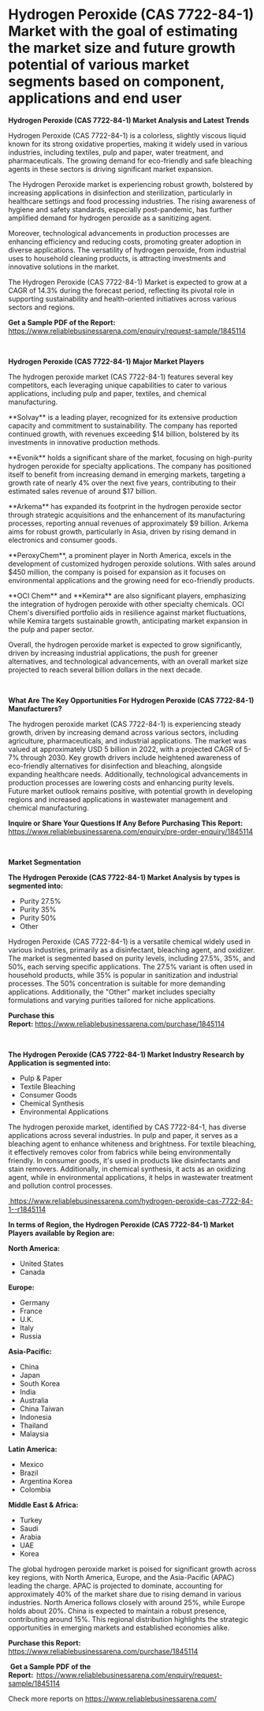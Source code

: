 <p><h1>Hydrogen Peroxide (CAS 7722-84-1) Market with the goal of estimating the market size and future growth potential of various market segments based on component, applications and end user</h1></p><p><strong>Hydrogen Peroxide (CAS 7722-84-1) Market Analysis and Latest Trends</strong></p>
<p><p>Hydrogen Peroxide (CAS 7722-84-1) is a colorless, slightly viscous liquid known for its strong oxidative properties, making it widely used in various industries, including textiles, pulp and paper, water treatment, and pharmaceuticals. The growing demand for eco-friendly and safe bleaching agents in these sectors is driving significant market expansion.</p><p>The Hydrogen Peroxide market is experiencing robust growth, bolstered by increasing applications in disinfection and sterilization, particularly in healthcare settings and food processing industries. The rising awareness of hygiene and safety standards, especially post-pandemic, has further amplified demand for hydrogen peroxide as a sanitizing agent.</p><p>Moreover, technological advancements in production processes are enhancing efficiency and reducing costs, promoting greater adoption in diverse applications. The versatility of hydrogen peroxide, from industrial uses to household cleaning products, is attracting investments and innovative solutions in the market.</p><p>The Hydrogen Peroxide (CAS 7722-84-1) Market is expected to grow at a CAGR of 14.3% during the forecast period, reflecting its pivotal role in supporting sustainability and health-oriented initiatives across various sectors and regions.</p></p>
<p><strong>Get a Sample PDF of the Report:&nbsp;</strong> <a href="https://www.reliablebusinessarena.com/enquiry/request-sample/1845114?utm_campaign=3118&utm_medium=2&utm_source=Github&utm_content=ia&utm_term=03042025&utm_id=hydrogen-peroxide-cas-7722-84-1">https://www.reliablebusinessarena.com/enquiry/request-sample/1845114</a></p>
<p>&nbsp;</p>
<p><strong>Hydrogen Peroxide (CAS 7722-84-1) Major Market Players</strong></p>
<p><p>The hydrogen peroxide market (CAS 7722-84-1) features several key competitors, each leveraging unique capabilities to cater to various applications, including pulp and paper, textiles, and chemical manufacturing. </p><p>**Solvay** is a leading player, recognized for its extensive production capacity and commitment to sustainability. The company has reported continued growth, with revenues exceeding $14 billion, bolstered by its investments in innovative production methods.</p><p>**Evonik** holds a significant share of the market, focusing on high-purity hydrogen peroxide for specialty applications. The company has positioned itself to benefit from increasing demand in emerging markets, targeting a growth rate of nearly 4% over the next five years, contributing to their estimated sales revenue of around $17 billion.</p><p>**Arkema** has expanded its footprint in the hydrogen peroxide sector through strategic acquisitions and the enhancement of its manufacturing processes, reporting annual revenues of approximately $9 billion. Arkema aims for robust growth, particularly in Asia, driven by rising demand in electronics and consumer goods.</p><p>**PeroxyChem**, a prominent player in North America, excels in the development of customized hydrogen peroxide solutions. With sales around $450 million, the company is poised for expansion as it focuses on environmental applications and the growing need for eco-friendly products.</p><p>**OCI Chem** and **Kemira** are also significant players, emphasizing the integration of hydrogen peroxide with other specialty chemicals. OCI Chem's diversified portfolio aids in resilience against market fluctuations, while Kemira targets sustainable growth, anticipating market expansion in the pulp and paper sector.</p><p>Overall, the hydrogen peroxide market is expected to grow significantly, driven by increasing industrial applications, the push for greener alternatives, and technological advancements, with an overall market size projected to reach several billion dollars in the next decade.</p></p>
<p>&nbsp;</p>
<p><strong>What Are The Key Opportunities For Hydrogen Peroxide (CAS 7722-84-1) Manufacturers?</strong></p>
<p><p>The hydrogen peroxide market (CAS 7722-84-1) is experiencing steady growth, driven by increasing demand across various sectors, including agriculture, pharmaceuticals, and industrial applications. The market was valued at approximately USD 5 billion in 2022, with a projected CAGR of 5-7% through 2030. Key growth drivers include heightened awareness of eco-friendly alternatives for disinfection and bleaching, alongside expanding healthcare needs. Additionally, technological advancements in production processes are lowering costs and enhancing purity levels. Future market outlook remains positive, with potential growth in developing regions and increased applications in wastewater management and chemical manufacturing.</p></p>
<p><strong>Inquire or Share Your Questions If Any Before Purchasing This Report:</strong> <a href="https://www.reliablebusinessarena.com/enquiry/pre-order-enquiry/1845114?utm_campaign=3118&utm_medium=2&utm_source=Github&utm_content=ia&utm_term=03042025&utm_id=hydrogen-peroxide-cas-7722-84-1">https://www.reliablebusinessarena.com/enquiry/pre-order-enquiry/1845114</a></p>
<p>&nbsp;</p>
<p><strong>Market Segmentation</strong></p>
<p><strong>The Hydrogen Peroxide (CAS 7722-84-1) Market Analysis by types is segmented into:</strong></p>
<p><ul><li>Purity 27.5%</li><li>Purity 35%</li><li>Purity 50%</li><li>Other</li></ul></p>
<p><p>Hydrogen Peroxide (CAS 7722-84-1) is a versatile chemical widely used in various industries, primarily as a disinfectant, bleaching agent, and oxidizer. The market is segmented based on purity levels, including 27.5%, 35%, and 50%, each serving specific applications. The 27.5% variant is often used in household products, while 35% is popular in sanitization and industrial processes. The 50% concentration is suitable for more demanding applications. Additionally, the "Other" market includes specialty formulations and varying purities tailored for niche applications.</p></p>
<p><strong>Purchase this Report:&nbsp;</strong><a href="https://www.reliablebusinessarena.com/purchase/1845114?utm_campaign=3118&utm_medium=2&utm_source=Github&utm_content=ia&utm_term=03042025&utm_id=hydrogen-peroxide-cas-7722-84-1">https://www.reliablebusinessarena.com/purchase/1845114</a></p>
<p>&nbsp;</p>
<p><strong>The Hydrogen Peroxide (CAS 7722-84-1) Market Industry Research by Application is segmented into:</strong></p>
<p><ul><li>Pulp & Paper</li><li>Textile Bleaching</li><li>Consumer Goods</li><li>Chemical Synthesis</li><li>Environmental Applications</li></ul></p>
<p><p>The hydrogen peroxide market, identified by CAS 7722-84-1, has diverse applications across several industries. In pulp and paper, it serves as a bleaching agent to enhance whiteness and brightness. For textile bleaching, it effectively removes color from fabrics while being environmentally friendly. In consumer goods, it's used in products like disinfectants and stain removers. Additionally, in chemical synthesis, it acts as an oxidizing agent, while in environmental applications, it helps in wastewater treatment and pollution control processes.</p></p>
<p><a href="https://www.reliablebusinessarena.com/hydrogen-peroxide-cas-7722-84-1--r1845114?utm_campaign=3118&utm_medium=2&utm_source=Github&utm_content=ia&utm_term=03042025&utm_id=hydrogen-peroxide-cas-7722-84-1">&nbsp;https://www.reliablebusinessarena.com/hydrogen-peroxide-cas-7722-84-1--r1845114</a></p>
<p><strong>In terms of Region, the Hydrogen Peroxide (CAS 7722-84-1) Market Players available by Region are:</strong></p>
<p>
    <p> <strong> North America: </strong>
        <ul>
            <li>United States</li>
            <li>Canada</li>
        </ul>
        </p> 
    <p> <strong> Europe: </strong>
        <ul>
            <li>Germany</li>
            <li>France</li>
            <li>U.K.</li>
            <li>Italy</li>
            <li>Russia</li>
        </ul>
        </p> 
    <p> <strong> Asia-Pacific: </strong>
        <ul>
            <li>China</li>
            <li>Japan</li>
            <li>South Korea</li>
            <li>India</li>
            <li>Australia</li>
            <li>China Taiwan</li>
            <li>Indonesia</li>
            <li>Thailand</li>
            <li>Malaysia</li>
        </ul>
        </p> 
    <p> <strong> Latin America: </strong>
        <ul>
            <li>Mexico</li>
            <li>Brazil</li>
            <li>Argentina Korea</li>
            <li>Colombia</li>
        </ul>
        </p> 
    <p> <strong> Middle East & Africa: </strong>
        <ul>
            <li>Turkey</li>
            <li>Saudi</li>
            <li>Arabia</li>
            <li>UAE</li>
            <li>Korea</li>
        </ul>
    </p>
    </p>
<p><p>The global hydrogen peroxide market is poised for significant growth across key regions, with North America, Europe, and the Asia-Pacific (APAC) leading the charge. APAC is projected to dominate, accounting for approximately 40% of the market share due to rising demand in various industries. North America follows closely with around 25%, while Europe holds about 20%. China is expected to maintain a robust presence, contributing around 15%. This regional distribution highlights the strategic opportunities in emerging markets and established economies alike.</p></p>
<p><strong>Purchase this Report: </strong><a href="https://www.reliablebusinessarena.com/purchase/1845114?utm_campaign=3118&utm_medium=2&utm_source=Github&utm_content=ia&utm_term=03042025&utm_id=hydrogen-peroxide-cas-7722-84-1">https://www.reliablebusinessarena.com/purchase/1845114</a></p>
<p>&nbsp;<strong>Get a Sample PDF of the Report:&nbsp;&nbsp;</strong><a href="https://www.reliablebusinessarena.com/enquiry/request-sample/1845114?utm_campaign=3118&utm_medium=2&utm_source=Github&utm_content=ia&utm_term=03042025&utm_id=hydrogen-peroxide-cas-7722-84-1">https://www.reliablebusinessarena.com/enquiry/request-sample/1845114</a></p>
<p><strong></strong></p>
<p>Check more reports on <a href="https://www.reliablebusinessarena.com/?utm_campaign=3118&utm_medium=2&utm_source=Github&utm_content=ia&utm_term=03042025&utm_id=hydrogen-peroxide-cas-7722-84-1">https://www.reliablebusinessarena.com/</a></p>